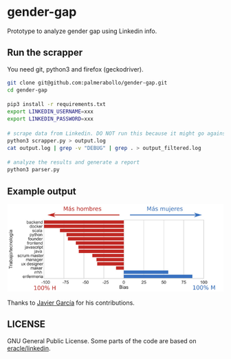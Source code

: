 # gender-gap

Prototype to analyze gender gap using Linkedin info.

## Run the scrapper

You need git, python3 and firefox (geckodriver).

```sh
git clone git@github.com:palmerabollo/gender-gap.git
cd gender-gap

pip3 install -r requirements.txt
export LINKEDIN_USERNAME=xxx
export LINKEDIN_PASSWORD=xxx

# scrape data from Linkedin. DO NOT run this because it might go against the terms of service.
python3 scrapper.py > output.log
cat output.log | grep -v "DEBUG" | grep . > output_filtered.log

# analyze the results and generate a report
python3 parser.py
```

## Example output

<img src="/examples/gender_gap_valladolid.png" alt="Gender gap in Valladolid (Spain)" />

Thanks to [Javier García](https://github.com/jgarciab) for his contributions.

## LICENSE

GNU General Public License.
Some parts of the code are based on [eracle/linkedin](https://github.com/eracle/linkedin).
